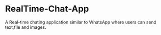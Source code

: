 # RealTime-Chat-App
A Real-time chating application similar to WhatsApp where users can send text,file and images.
